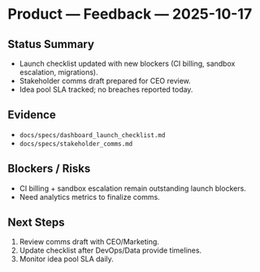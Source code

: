 # Product — Feedback — 2025-10-17

## Status Summary
- Launch checklist updated with new blockers (CI billing, sandbox escalation, migrations).
- Stakeholder comms draft prepared for CEO review.
- Idea pool SLA tracked; no breaches reported today.

## Evidence
- `docs/specs/dashboard_launch_checklist.md`
- `docs/specs/stakeholder_comms.md`

## Blockers / Risks
- CI billing + sandbox escalation remain outstanding launch blockers.
- Need analytics metrics to finalize comms.

## Next Steps
1. Review comms draft with CEO/Marketing.
2. Update checklist after DevOps/Data provide timelines.
3. Monitor idea pool SLA daily.
